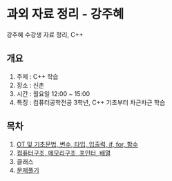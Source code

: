 # 과외 자료 정리 - 강주혜
강주혜 수강생 자료 정리, C++

## 개요
1. 주제 : C++ 학습
2. 장소 : 신촌
3. 시간 : 월요일 12:00 ~ 15:00
4. 특징 : 컴퓨터공학전공 3학년, C++ 기초부터 차근차근 학습

##  목차
1. [OT 및 기초문법, 변수, 타입, 입출력, if, for, 함수](./1주차)
2. [컴퓨터구조, 메모리구조, 포인터, 배열](./2주차)
3. 클래스
4. [문제풀기](./4주차)

